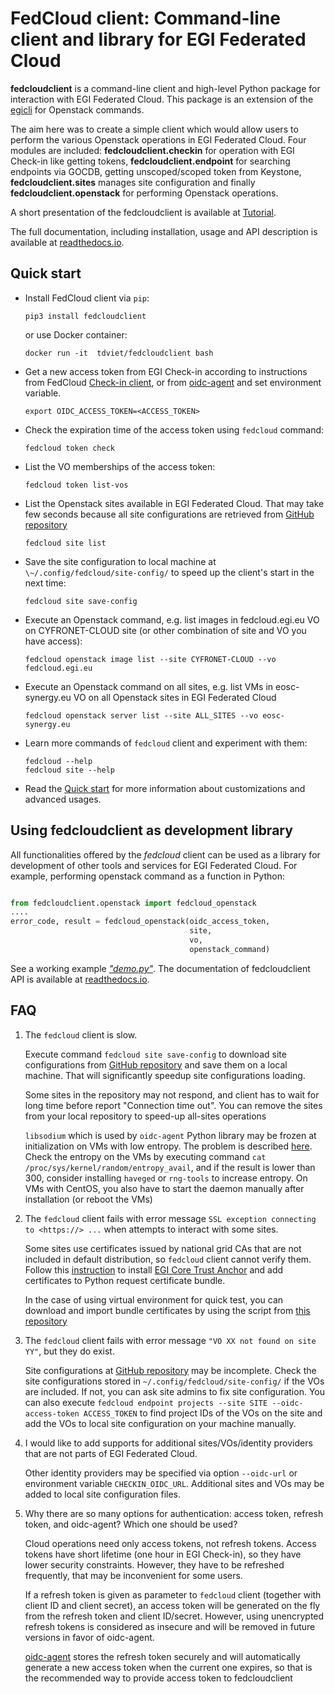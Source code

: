 # FedCloud client: Command-line client and library for EGI Federated Cloud

**fedcloudclient** is a command-line client and high-level Python package for
interaction with EGI Federated Cloud. This package is an extension of the
[egicli](https://github.com/EGI-Foundation/egicli) for Openstack commands.

The aim here was to create a simple client which would allow users to perform
the various Openstack operations in EGI Federated Cloud. Four modules are
included: **fedcloudclient.checkin** for operation with EGI Check-in like
getting tokens, **fedcloudclient.endpoint** for searching endpoints via GOCDB,
getting unscoped/scoped token from Keystone, **fedcloudclient.sites** manages
site configuration and finally **fedcloudclient.openstack** for performing
Openstack operations.

A short presentation of the fedcloudclient is available at
[Tutorial](https://docs.google.com/presentation/d/1aOdcceztXe8kZaIeVnioF9B0vIHLzJeklSNOdVCL3Rw/edit?usp=sharing).

The full documentation, including installation, usage and API description is
available at [readthedocs.io](https://fedcloudclient.readthedocs.io/).

## Quick start

- Install FedCloud client via `pip`:

  ```shell
  pip3 install fedcloudclient
  ```

  or use Docker container:

  ```
  docker run -it  tdviet/fedcloudclient bash
  ```

- Get a new access token from EGI Check-in according to instructions from
  FedCloud [Check-in client](https://aai.egi.eu/fedcloud/), or from
  [oidc-agent](https://indigo-dc.gitbook.io/oidc-agent/user/oidc-gen/provider/egi)
  and set environment variable.

  ```shell
  export OIDC_ACCESS_TOKEN=<ACCESS_TOKEN>
  ```

- Check the expiration time of the access token using `fedcloud` command:

  ```shell
  fedcloud token check
  ```

- List the VO memberships of the access token:

  ```shell
  fedcloud token list-vos
  ```

- List the Openstack sites available in EGI Federated Cloud. That may take few
  seconds because all site configurations are retrieved from
  [GitHub repository](https://github.com/EGI-Foundation/fedcloud-catchall-operations/tree/master/sites)

  ```shell
  fedcloud site list
  ```

- Save the site configuration to local machine at
  `\~/.config/fedcloud/site-config/` to speed up the client's start in the next
  time:

  ```shell
  fedcloud site save-config
  ```

- Execute an Openstack command, e.g. list images in fedcloud.egi.eu VO on
  CYFRONET-CLOUD site (or other combination of site and VO you have access):

  ```shell
  fedcloud openstack image list --site CYFRONET-CLOUD --vo fedcloud.egi.eu
  ```

- Execute an Openstack command on all sites, e.g. list VMs in eosc-synergy.eu VO
  on all Openstack sites in EGI Federated Cloud

  ```shell
  fedcloud openstack server list --site ALL_SITES --vo eosc-synergy.eu
  ```

- Learn more commands of `fedcloud` client and experiment with them:

  ```shell
  fedcloud --help
  fedcloud site --help
  ```

- Read the
  [Quick start](https://docs.google.com/presentation/d/1aOdcceztXe8kZaIeVnioF9B0vIHLzJeklSNOdVCL3Rw/edit?usp=sharing)
  for more information about customizations and advanced usages.

## Using fedcloudclient as development library

All functionalities offered by the _fedcloud_ client can be used as a library
for development of other tools and services for EGI Federated Cloud. For
example, performing openstack command as a function in Python:

```python

from fedcloudclient.openstack import fedcloud_openstack
....
error_code, result = fedcloud_openstack(oidc_access_token,
                                        site,
                                        vo,
                                        openstack_command)
```

See a working example
[_"demo.py"_](https://github.com/tdviet/fedcloudclient/blob/master/examples/demo.py).
The documentation of fedcloudclient API is available at
[readthedocs.io](https://fedcloudclient.readthedocs.io/).

## FAQ

1. The `fedcloud` client is slow.

   Execute command `fedcloud site save-config` to download site configurations
   from
   [GitHub repository](https://github.com/EGI-Foundation/fedcloud-catchall-operations/tree/master/sites)
   and save them on a local machine. That will significantly speedup site
   configurations loading.

   Some sites in the repository may not respond, and client has to wait for long
   time before report "Connection time out". You can remove the sites from your
   local repository to speed-up all-sites operations

   `libsodium` which is used by `oidc-agent` Python library may be frozen at
   initialization on VMs with low entropy. The problem is described
   [here](https://doc.libsodium.org/usage#sodium_init-stalling-on-linux). Check
   the entropy on the VMs by executing command
   `cat /proc/sys/kernel/random/entropy_avail`, and if the result is lower than
   300, consider installing `haveged` or `rng-tools` to increase entropy. On VMs
   with CentOS, you also have to start the daemon manually after installation
   (or reboot the VMs)

1. The `fedcloud` client fails with error message
   `SSL exception connecting to <https://> ...` when attempts to interact with
   some sites.

   Some sites use certificates issued by national grid CAs that are not included
   in default distribution, so `fedcloud` client cannot verify them. Follow this
   [instruction](https://github.com/tdviet/python-requests-bundle-certs/blob/main/docs/Install_certificates.md)
   to install
   [EGI Core Trust Anchor](http://repository.egi.eu/category/production/cas/)
   and add certificates to Python request certificate bundle.

   In the case of using virtual environment for quick test, you can download and
   import bundle certificates by using the script from
   [this repository](https://github.com/tdviet/python-requests-bundle-certs)

1. The `fedcloud` client fails with error message
   `"VO XX not found on site YY"`, but they do exist.

   Site configurations at
   [GitHub repository](https://github.com/EGI-Foundation/fedcloud-catchall-operations/tree/master/sites)
   may be incomplete. Check the site configurations stored in
   `~/.config/fedcloud/site-config/` if the VOs are included. If not, you can
   ask site admins to fix site configuration. You can also execute
   `fedcloud endpoint projects --site SITE --oidc-access-token ACCESS_TOKEN` to
   find project IDs of the VOs on the site and add the VOs to local site
   configuration on your machine manually.

1. I would like to add supports for additional sites/VOs/identity providers that
   are not parts of EGI Federated Cloud.

   Other identity providers may be specified via option `--oidc-url` or
   environment variable `CHECKIN_OIDC_URL`. Additional sites and VOs may be
   added to local site configuration files.

1. Why there are so many options for authentication: access token, refresh
   token, and oidc-agent? Which one should be used?

   Cloud operations need only access tokens, not refresh tokens. Access tokens
   have short lifetime (one hour in EGI Check-in), so they have lower security
   constraints. However, they have to be refreshed frequently, that may be
   inconvenient for some users.

   If a refresh token is given as parameter to `fedcloud` client (together with
   client ID and client secret), an access token will be generated on the fly
   from the refresh token and client ID/secret. However, using unencrypted
   refresh tokens is considered as insecure and will be removed in future
   versions in favor of oidc-agent.

   [oidc-agent](https://indigo-dc.gitbook.io/oidc-agent/) stores the refresh
   token securely and will automatically generate a new access token when the
   current one expires, so that is the recommended way to provide access token
   to fedcloudclient
